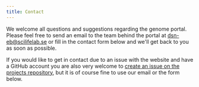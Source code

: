 ```yaml
---
title: Contact
---
```


We welcome all questions and suggestions regarding the genome portal. Please feel free to send an email to the team behind the portal at [dsn-eb@scilifelab.se](mailto:dsn-eb@scilifelab.se) or fill in the contact form below and we'll get back to you as soon as possible.

If you would like to get in contact due to an issue with the website and have a GitHub account you are also very welcome to [create an issue on the projects repository](https://github.com/ScilifelabDataCentre/swedgene/issues/new), but it is of course fine to use our email or the form below.
